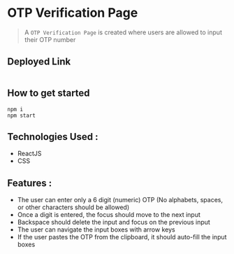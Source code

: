 # OTP Verification Page
> A `OTP Verification Page` is created where users are allowed to input their OTP number

## Deployed Link
```
```

## How to get started
```
npm i
npm start
```

## Technologies Used :

- ReactJS 
- CSS


## Features :
- The user can enter only a 6 digit (numeric) OTP (No alphabets, spaces, or other characters should be allowed)
- Once a digit is entered, the focus should move to the next input
- Backspace should delete the input and focus on the previous input
- The user can navigate the input boxes with arrow keys
- If the user pastes the OTP from the clipboard, it should auto-fill the input boxes

